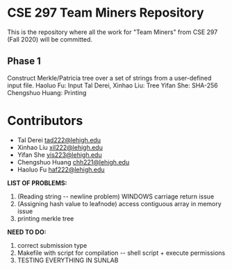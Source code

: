 # CSE 297 Team Miners Repository
This is the repository where all the work for "Team Miners" from CSE 297 (Fall 2020) will be committed.

## Phase 1
Construct Merkle/Patricia tree over a set of strings from a user-defined input file.
Haoluo Fu: Input
Tal Derei, Xinhao Liu: Tree
Yifan She: SHA-256
Chengshuo Huang: Printing

# Contributors
- Tal Derei <tad222@lehigh.edu>
- Xinhao Liu <xil222@lehigh.edu>
- Yifan She <yis223@lehigh.edu>
- Chengshuo Huang <chh221@lehigh.edu>
- Haoluo Fu <haf222@lehigh.edu>

**LIST OF PROBLEMS:**
1. (Reading string -- newline problem) WINDOWS carriage return issue
2. (Assigning hash value to leafnode) access contiguous array in memory issue
3. printing merkle tree

**NEED TO DO:**
1. correct submission type 
2. Makefile with script for compilation -- shell script + execute permissions
3. TESTING EVERYTHING IN SUNLAB

